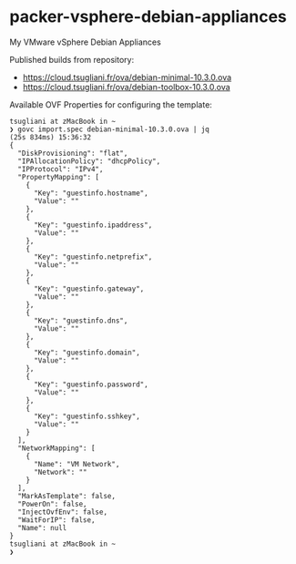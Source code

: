 # packer-vsphere-debian-appliances
My VMware vSphere Debian Appliances

Published builds from repository:
- https://cloud.tsugliani.fr/ova/debian-minimal-10.3.0.ova
- https://cloud.tsugliani.fr/ova/debian-toolbox-10.3.0.ova

Available OVF Properties for configuring the template:
```
tsugliani at zMacBook in ~
❯ govc import.spec debian-minimal-10.3.0.ova | jq                                                                                                                                                                                          (25s 834ms) 15:36:32
{
  "DiskProvisioning": "flat",
  "IPAllocationPolicy": "dhcpPolicy",
  "IPProtocol": "IPv4",
  "PropertyMapping": [
    {
      "Key": "guestinfo.hostname",
      "Value": ""
    },
    {
      "Key": "guestinfo.ipaddress",
      "Value": ""
    },
    {
      "Key": "guestinfo.netprefix",
      "Value": ""
    },
    {
      "Key": "guestinfo.gateway",
      "Value": ""
    },
    {
      "Key": "guestinfo.dns",
      "Value": ""
    },
    {
      "Key": "guestinfo.domain",
      "Value": ""
    },
    {
      "Key": "guestinfo.password",
      "Value": ""
    },
    {
      "Key": "guestinfo.sshkey",
      "Value": ""
    }
  ],
  "NetworkMapping": [
    {
      "Name": "VM Network",
      "Network": ""
    }
  ],
  "MarkAsTemplate": false,
  "PowerOn": false,
  "InjectOvfEnv": false,
  "WaitForIP": false,
  "Name": null
}
tsugliani at zMacBook in ~
❯
```

